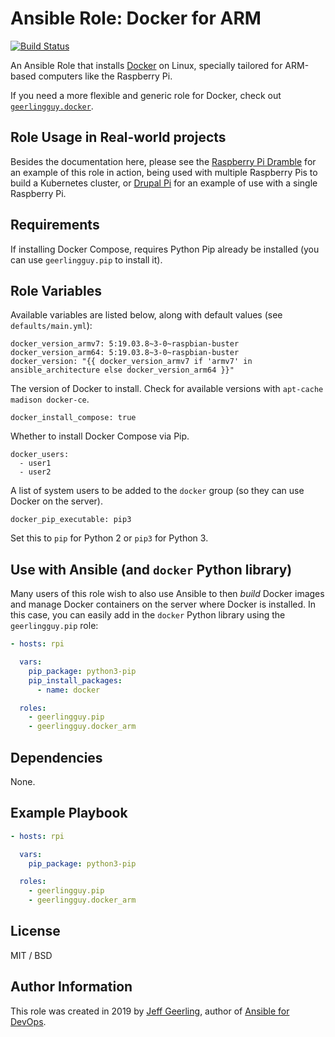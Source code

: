 # Ansible Role: Docker for ARM

[![Build Status](https://travis-ci.com/geerlingguy/ansible-role-docker_arm.svg?branch=master)](https://travis-ci.com/geerlingguy/ansible-role-docker_arm)

An Ansible Role that installs [Docker](https://www.docker.com) on Linux, specially tailored for ARM-based computers like the Raspberry Pi.

If you need a more flexible and generic role for Docker, check out [`geerlingguy.docker`](https://galaxy.ansible.com/geerlingguy/docker).

## Role Usage in Real-world projects

Besides the documentation here, please see the [Raspberry Pi Dramble](http://www.pidramble.com) for an example of this role in action, being used with multiple Raspberry Pis to build a Kubernetes cluster, or [Drupal Pi](https://github.com/geerlingguy/drupal-pi) for an example of use with a single Raspberry Pi.

## Requirements

If installing Docker Compose, requires Python Pip already be installed (you can use `geerlingguy.pip` to install it).

## Role Variables

Available variables are listed below, along with default values (see `defaults/main.yml`):

    docker_version_armv7: 5:19.03.8~3-0~raspbian-buster
    docker_version_arm64: 5:19.03.8~3-0~raspbian-buster
    docker_version: "{{ docker_version_armv7 if 'armv7' in ansible_architecture else docker_version_arm64 }}"

The version of Docker to install. Check for available versions with `apt-cache madison docker-ce`.

    docker_install_compose: true

Whether to install Docker Compose via Pip.

    docker_users:
      - user1
      - user2

A list of system users to be added to the `docker` group (so they can use Docker on the server).

    docker_pip_executable: pip3

Set this to `pip` for Python 2 or `pip3` for Python 3.

## Use with Ansible (and `docker` Python library)

Many users of this role wish to also use Ansible to then _build_ Docker images and manage Docker containers on the server where Docker is installed. In this case, you can easily add in the `docker` Python library using the `geerlingguy.pip` role:

```yaml
- hosts: rpi

  vars:
    pip_package: python3-pip
    pip_install_packages:
      - name: docker

  roles:
    - geerlingguy.pip
    - geerlingguy.docker_arm
```

## Dependencies

None.

## Example Playbook

```yaml
- hosts: rpi

  vars:
    pip_package: python3-pip

  roles:
    - geerlingguy.pip
    - geerlingguy.docker_arm
```

## License

MIT / BSD

## Author Information

This role was created in 2019 by [Jeff Geerling](https://www.jeffgeerling.com/), author of [Ansible for DevOps](https://www.ansiblefordevops.com/).
